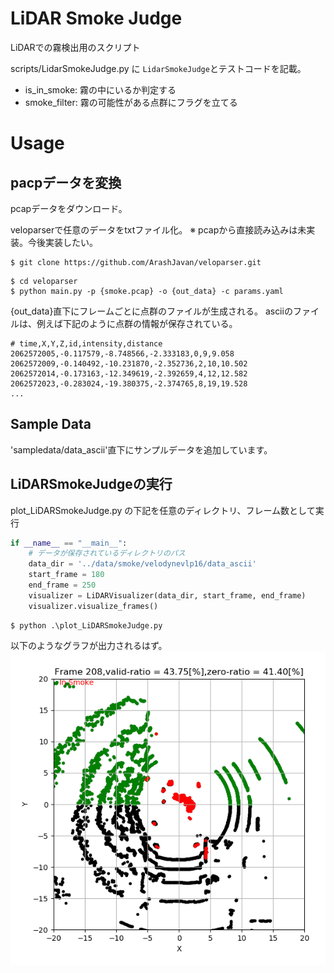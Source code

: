 # LiDAR Smoke Judge

LiDARでの霧検出用のスクリプト

scripts/LidarSmokeJudge.py に `LidarSmokeJudge`とテストコードを記載。
- is_in_smoke: 霧の中にいるか判定する
- smoke_filter: 霧の可能性がある点群にフラグを立てる

# Usage

## pacpデータを変換
pcapデータをダウンロード。

veloparserで任意のデータをtxtファイル化。
※ pcapから直接読み込みは未実装。今後実装したい。

```
$ git clone https://github.com/ArashJavan/veloparser.git
```

```
$ cd veloparser
$ python main.py -p {smoke.pcap} -o {out_data} -c params.yaml
```

{out_data}直下にフレームごとに点群のファイルが生成される。
asciiのファイルは、例えば下記のように点群の情報が保存されている。
```
# time,X,Y,Z,id,intensity,distance
2062572005,-0.117579,-8.748566,-2.333183,0,9,9.058
2062572009,-0.140492,-10.231870,-2.352736,2,10,10.502
2062572014,-0.173163,-12.349619,-2.392659,4,12,12.582
2062572023,-0.283024,-19.380375,-2.374765,8,19,19.528
...
```

## Sample Data

'sampledata/data_ascii'直下にサンプルデータを追加しています。


## LiDARSmokeJudgeの実行

plot_LiDARSmokeJudge.py の下記を任意のディレクトリ、フレーム数として実行

```python
if __name__ == "__main__":
    # データが保存されているディレクトリのパス
    data_dir = '../data/smoke/velodynevlp16/data_ascii'
    start_frame = 180
    end_frame = 250
    visualizer = LiDARVisualizer(data_dir, start_frame, end_frame)
    visualizer.visualize_frames()
```

```
$ python .\plot_LiDARSmokeJudge.py
```
以下のようなグラフが出力されるはず。
![Alt text](image/image.png)